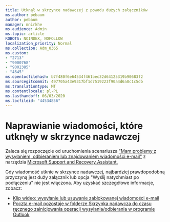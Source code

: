 ```yaml
---
title: Utknął w skrzynce nadawczej z powodu dużych załączników
ms.author: pebaum
author: pebaum
manager: mnirkhe
ms.audience: Admin
ms.topic: article
ROBOTS: NOINDEX, NOFOLLOW
localization_priority: Normal
ms.collection: Adm_O365
ms.custom:
- "2713"
- "9000768"
- "9002385"
- "4645"
ms.openlocfilehash: b7f480f6e64534f461bec32d64125319b90683f2
ms.sourcegitcommit: 497705a43e9317bf1d7519223f90a4d6a8c1c5db
ms.translationtype: MT
ms.contentlocale: pl-PL
ms.lasthandoff: 06/03/2020
ms.locfileid: "44534856"
---
```

# <a name="fix-messages-that-are-stuck-in-the-outbox"></a>Naprawianie wiadomości, które utknęły w skrzynce nadawczej

Zaleca się rozpoczęcie od uruchomienia scenariusza ["Mam problemy z wysyłaniem, odbieraniem lub znajdowaniem wiadomości e-mail"](https://aka.ms/SaRA-OutlookSendReceive) z narzędzia [Microsoft Support and Recovery Assistant.](https://diagnostics.office.com/#/)

Gdy wiadomość utknie w skrzynce nadawczej, najbardziej prawdopodobną przyczyną jest duży załącznik lub opcja "Wyślij natychmiast po podłączeniu" nie jest włączona.
Aby uzyskać szczegółowe informacje, zobacz:
- [Klip wideo: wysyłanie lub usuwanie zablokowanej wiadomości e-mail](https://support.office.com/article/Video-Send-or-delete-an-email-stuck-in-your-outbox-26d5d34a-4e5f-444a-a9e8-44db04a94dec) 
- [Poczta e-mail pozostaje w folderze Skrzynka nadawcza do czasu ręcznego zainicjowania operacji wysyłania/odbierania w programie Outlook](https://support.microsoft.com/help/2797572/email-stays-in-the-outbox-folder-until-you-manually-initiate-a-send-re)
